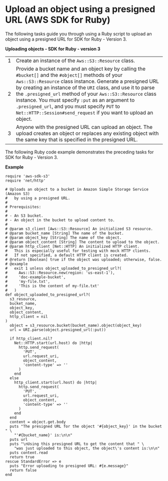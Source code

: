# Upload an object using a presigned URL \(AWS SDK for Ruby\)<a name="UploadObjectPreSignedURLRubySDK"></a>

The following tasks guide you through using a Ruby script to upload an object using a presigned URL for SDK for Ruby \- Version 3\.


**Uploading objects \- SDK for Ruby \- version 3**  

|  |  | 
| --- |--- |
|  1  |  Create an instance of the `Aws::S3::Resource` class\.  | 
|  2  |  Provide a bucket name and an object key by calling the `#bucket[]` and the `#object[]` methods of your `Aws::S3::Resource` class instance\. Generate a presigned URL by creating an instance of the `URI` class, and use it to parse the `.presigned_url` method of your `Aws::S3::Resource` class instance\. You must specify `:put` as an argument to `.presigned_url`, and you must specify `PUT` to `Net::HTTP::Session#send_request` if you want to upload an object\.  | 
|  3  |  Anyone with the presigned URL can upload an object\.  The upload creates an object or replaces any existing object with the same key that is specified in the presigned URL\.  | 

The following Ruby code example demonstrates the preceding tasks for SDK for Ruby \- Version 3\.

**Example**  

```
require 'aws-sdk-s3'
require 'net/http'

# Uploads an object to a bucket in Amazon Simple Storage Service (Amazon S3)
#   by using a presigned URL.
#
# Prerequisites:
#
# - An S3 bucket.
# - An object in the bucket to upload content to.
#
# @param s3_client [Aws::S3::Resource] An initialized S3 resource.
# @param bucket_name [String] The name of the bucket.
# @param object_key [String] The name of the object.
# @param object_content [String] The content to upload to the object.
# @param http_client [Net::HTTP] An initialized HTTP client.
#   This is especially useful for testing with mock HTTP clients.
#   If not specified, a default HTTP client is created.
# @return [Boolean] true if the object was uploaded; otherwise, false.
# @example
#   exit 1 unless object_uploaded_to_presigned_url?(
#     Aws::S3::Resource.new(region: 'us-east-1'),
#     'doc-example-bucket',
#     'my-file.txt',
#     'This is the content of my-file.txt'
#   )
def object_uploaded_to_presigned_url?(
  s3_resource,
  bucket_name,
  object_key,
  object_content,
  http_client = nil
)
  object = s3_resource.bucket(bucket_name).object(object_key)
  url = URI.parse(object.presigned_url(:put))

  if http_client.nil?
    Net::HTTP.start(url.host) do |http|
      http.send_request(
        'PUT',
        url.request_uri,
        object_content,
        'content-type' => ''
      )
    end
  else
    http_client.start(url.host) do |http|
      http.send_request(
        'PUT',
        url.request_uri,
        object_content,
        'content-type' => ''
      )
    end
  end
  content = object.get.body
  puts "The presigned URL for the object '#{object_key}' in the bucket " \
    "'#{bucket_name}' is:\n\n"
  puts url
  puts "\nUsing this presigned URL to get the content that " \
    "was just uploaded to this object, the object\'s content is:\n\n"
  puts content.read
  return true
rescue StandardError => e
  puts "Error uploading to presigned URL: #{e.message}"
  return false
end
```